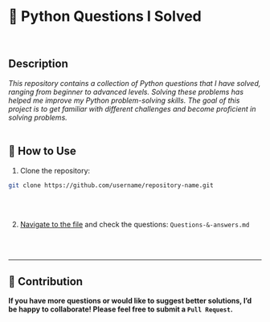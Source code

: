 
# 🐍 Python Questions I Solved
<br />

## Description
_This repository contains a collection of Python questions that I have solved, ranging from beginner to advanced levels. Solving these problems has helped me improve my Python problem-solving skills. The goal of this project is to get familiar with different challenges and become proficient in solving problems._
<br />
<br />

## 🚀 How to Use

1. Clone the repository:
```bash
git clone https://github.com/username/repository-name.git

```
<br />
<br />

2. [Navigate to the file](Questions-&-answers.md) and check the questions: `Questions-&-answers.md`
<br />
<br />

---

## 🤝 Contribution

__If you have more questions or would like to suggest better solutions, I’d be happy to collaborate! Please feel free to submit a `Pull Request`.__
